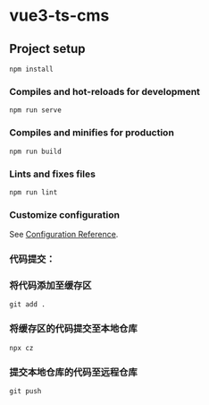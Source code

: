 # vue3-ts-cms

## Project setup
```
npm install
```

### Compiles and hot-reloads for development
```
npm run serve
```

### Compiles and minifies for production
```
npm run build
```

### Lints and fixes files
```
npm run lint
```

### Customize configuration
See [Configuration Reference](https://cli.vuejs.org/config/).

### 代码提交：

### 将代码添加至缓存区
```
git add .
```

### 将缓存区的代码提交至本地仓库
```
npx cz
```

### 提交本地仓库的代码至远程仓库
```
git push
```

